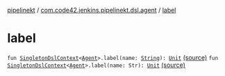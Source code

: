 [pipelinekt](../index.md) / [com.code42.jenkins.pipelinekt.dsl.agent](index.md) / [label](./label.md)

# label

`fun `[`SingletonDslContext`](../com.code42.jenkins.pipelinekt.dsl/-singleton-dsl-context/index.md)`<`[`Agent`](../com.code42.jenkins.pipelinekt.core/-agent.md)`>.label(name: `[`String`](https://kotlinlang.org/api/latest/jvm/stdlib/kotlin/-string/index.html)`): `[`Unit`](https://kotlinlang.org/api/latest/jvm/stdlib/kotlin/-unit/index.html) [(source)](https://github.com/code42/pipelinekt/tree/master/dsl/src/main/kotlin/com/code42/jenkins/pipelinekt/dsl/agent/AgentContext.kt#L64)
`fun `[`SingletonDslContext`](../com.code42.jenkins.pipelinekt.dsl/-singleton-dsl-context/index.md)`<`[`Agent`](../com.code42.jenkins.pipelinekt.core/-agent.md)`>.label(name: Str): `[`Unit`](https://kotlinlang.org/api/latest/jvm/stdlib/kotlin/-unit/index.html) [(source)](https://github.com/code42/pipelinekt/tree/master/dsl/src/main/kotlin/com/code42/jenkins/pipelinekt/dsl/agent/AgentContext.kt#L68)